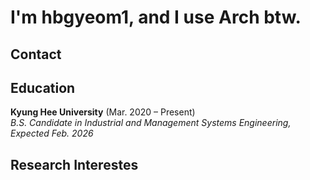 # I'm hbgyeom1, and I use Arch btw.

## Contact

## Education
**Kyung Hee University** (Mar. 2020 – Present)<br>
*B.S. Candidate in Industrial and Management Systems Engineering, Expected Feb. 2026*

## Research Interestes
